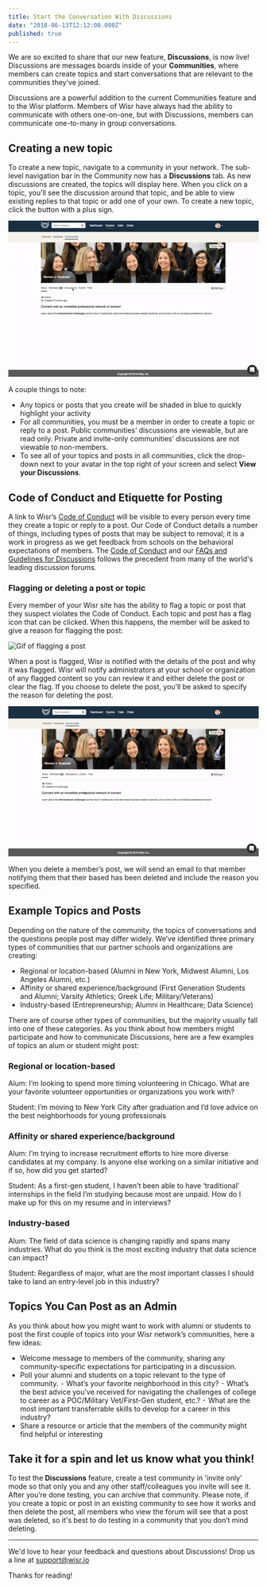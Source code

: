 ```yaml
---
title: Start the Conversation With Discussions
date: "2018-06-13T12:12:00.000Z"
published: true
---
```


We are so excited to share that our new feature, **Discussions**, is now live! Discussions are messages boards inside of your **Communities**, where members can create topics and start conversations that are relevant to the communities they’ve joined.

Discussions are a powerful addition to the current Communities feature and to the Wisr platform. Members of Wisr have always had the ability to communicate with others one-on-one, but with Discussions, members can communicate one-to-many in group conversations.

## Creating a new topic

To create a new topic, navigate to a community in your network. The sub-level navigation bar in the Community now has a **Discussions** tab. As new discussions are created, the topics will display here. When you click on a topic, you’ll see the discussion around that topic, and be able to view existing replies to that topic or add one of your own. To create a new topic, click the button with a plus sign.

![Gif of creating a new post](./creating-a-post.gif)

A couple things to note: 

- Any topics or posts that you create will be shaded in blue to quickly highlight your activity
- For all communities, you must be a member in order to create a topic or reply to a post. Public communities’ discussions are viewable, but are read only. Private and invite-only communities’ discussions are not viewable to non-members.
- To see all of your topics and posts in all communities, click the drop-down next to your avatar in the top right of your screen and select **View your Discussions**.

## Code of Conduct and Etiquette for Posting

A link to Wisr’s [Code of Conduct](https://www.wisr.io/code-of-conduct) will be visible to every person every time they create a topic or reply to a post. Our Code of Conduct details a number of things, including types of posts that may be subject to removal; it is a work in progress as we get feedback from schools on the behavioral expectations of members. The [Code of Conduct](https://www.wisr.io/code-of-conduct) and our [FAQs and Guidelines for Discussions](http://help.wisr.io/discussions/faqs-and-guidlines-for-discussions) follows the precedent from many of the world's leading discussion forums.

### Flagging or deleting a post or topic

Every member of your Wisr site has the ability to flag a topic or post that they suspect violates the Code of Conduct. Each topic and post has a flag icon that can be clicked. When this happens, the member will be asked to give a reason for flagging the post:

![Gif of flagging a post](./flagging-a-post.gif)

When a post is flagged, Wisr is notified with the details of the post and why it was flagged. Wisr will notify administrators at your school or organization of any flagged content so you can review it and either delete the post or clear the flag. If you choose to delete the post, you’ll be asked to specify the reason for deleting the post.

![Gif of admin deleting a post](./admin-deleting-a-post.gif)

When you delete a member’s post, we will send an email to that member notifying them that their based has been deleted and include the reason you specified.

## Example Topics and Posts

Depending on the nature of the community, the topics of conversations and the questions people post may differ widely. We’ve identified three primary types of communities that our partner schools and organizations are creating: 

- Regional or location-based (Alumni in New York, Midwest Alumni, Los Angeles Alumni, etc.)
- Affinity or shared experience/background (First Generation Students and Alumni; Varsity Athletics; Greek Life; Military/Veterans)
- Industry-based (Entrepreneurship; Alumni in Healthcare; Data Science)

There are of course other types of communities, but the majority usually fall into one of these categories. As you think about how members might participate and how to communicate Discussions, here are a few examples of topics an alum or student might post:

### Regional or location-based
Alum: I’m looking to spend more timing volunteering in Chicago. What are your favorite volunteer opportunities or organizations you work with?

Student: I’m moving to New York City after graduation and I’d love advice on the best neighborhoods for young professionals

### Affinity or shared experience/background
Alum: I’m trying to increase recruitment efforts to hire more diverse candidates at my company. Is anyone else working on a similar initiative and if so, how did you get started?

Student: As a first-gen student, I haven’t been able to have ‘traditional’ internships in the field I’m studying because most are unpaid. How do I make up for this on my resume and in interviews?

### Industry-based
Alum: The field of data science is changing rapidly and spans many industries. What do you think is the most exciting industry that data science can impact?

Student: Regardless of major, what are the most important classes I should take to land an entry-level job in this industry?

## Topics You Can Post as an Admin

As you think about how you might want to work with alumni or students to post the first couple of topics into your Wisr network’s communities, here a few ideas:

- Welcome message to members of the community, sharing any community-specific expectations for participating in a discussion.
- Poll your alumni and students on a topic relevant to the type of community.
	⁃	What’s your favorite neighborhood in this city?
	⁃	What’s the best advice you’ve received for navigating the challenges of college to career as a POC/Military Vet/First-Gen student, etc.?
	⁃	What are the most important transferrable skills to develop for a career in this industry?
- Share a resource or article that the members of the community might find helpful or interesting

## Take it for a spin and let us know what you think!

To test the **Discussions** feature, create a test community in 'invite only' mode so that only you and any other staff/colleagues you invite will see it. After you’re done testing, you can archive that community. Please note, if you create a topic or post in an existing community to see how it works and then delete the post, all members who view the forum will see that a post was deleted, so it's best to do testing in a community that you don’t mind deleting.

---

We'd love to hear your feedback and questions about Discussions! Drop us a line at [support@wisr.io](mailto:support@wisr.io)

Thanks for reading!
